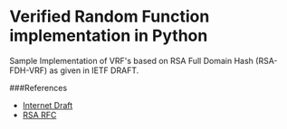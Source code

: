 Verified Random Function implementation in Python
==================================================


Sample Implementation of VRF's based on RSA Full Domain Hash (RSA-FDH-VRF) as given in IETF DRAFT.

###References
* [Internet Draft](https://tools.ietf.org/id/draft-goldbe-vrf-01.html)
* [RSA RFC](https://tools.ietf.org/html/rfc8017#section-4.1)